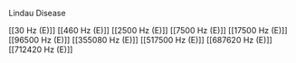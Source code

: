 Lindau Disease

[[30 Hz (E)]]
[[460 Hz (E)]]
[[2500 Hz (E)]]
[[7500 Hz (E)]]
[[17500 Hz (E)]]
[[96500 Hz (E)]]
[[355080 Hz (E)]]
[[517500 Hz (E)]]
[[687620 Hz (E)]]
[[712420 Hz (E)]]